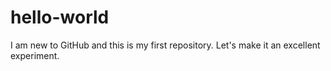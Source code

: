 # hello-world
I am new to GitHub and this is my first repository.
Let's make it an excellent experiment.
